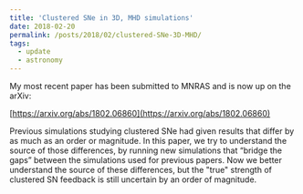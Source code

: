 ```yaml
---
title: 'Clustered SNe in 3D, MHD simulations'
date: 2018-02-20
permalink: /posts/2018/02/clustered-SNe-3D-MHD/
tags:
  - update
  - astronomy
---
```





My most recent paper has been submitted to MNRAS and is now up on the arXiv:

[https://arxiv.org/abs/1802.06860](https://arxiv.org/abs/1802.06860)

Previous simulations studying clustered SNe had given results that differ by as much as an order or magnitude. In this paper, we try to understand the source of those differences, by running new simulations that “bridge the gaps” between the simulations used for previous papers.  Now we better understand the source of these differences, but the "true" strength of clustered SN feedback is still uncertain by an order of magnitude.
